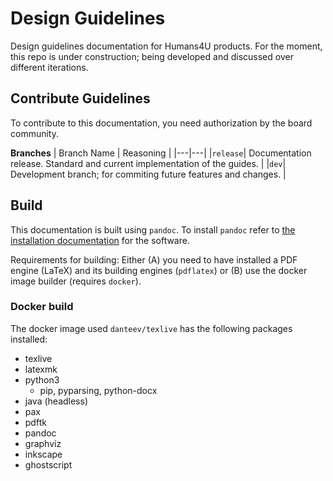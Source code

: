 # Design Guidelines

Design guidelines documentation for Humans4U products. For the moment, this repo
is under construction; being developed and discussed over different iterations.

## Contribute Guidelines

To contribute to this documentation, you need authorization by the board
community.

**Branches**
| Branch Name | Reasoning |
|---|---|
|`release`| Documentation release. Standard and current implementation of the guides. |
|`dev`| Development branch; for commiting future features and changes. |

## Build

This documentation is built using `pandoc`. To install `pandoc` refer to
[the installation documentation](https://pandoc.org/installing.html) for the
software.

Requirements for building:
Either (A) you need to have installed a PDF engine (LaTeX) and its building
engines (`pdflatex`) or (B) use the docker image builder (requires `docker`).

### Docker build

The docker image used `danteev/texlive` has the following packages installed:
* texlive
* latexmk
* python3
    * pip, pyparsing, python-docx
* java (headless)
* pax
* pdftk
* pandoc
* graphviz
* inkscape
* ghostscript
